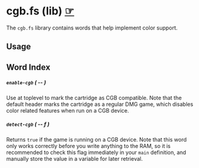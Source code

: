 # cgb.fs (lib) [☞](https://github.com/ams-hackers/gbforth/blob/master/lib/cgb.fs)

The `cgb.fs` library contains words that help implement color support.

## Usage

## Word Index

##### `enable-cgb` _( -- )_

Use at toplevel to mark the cartridge as CGB compatible. Note that the default
header marks the cartridge as a regular DMG game, which disables color related
features when run on a CGB device.

##### `detect-cgb` _( -- f )_

Returns `true` if the game is running on a CGB device. Note that this word only
works correctly before you write anything to the RAM, so it is recommended to
check this flag immediately in your `main` definition, and manually store the
value in a variable for later retrieval.

